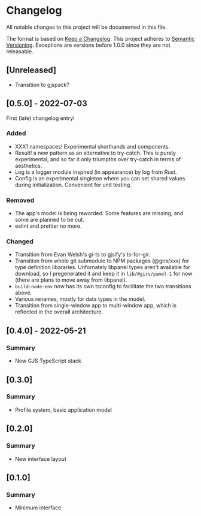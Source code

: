 # Changelog

All notable changes to this project will be documented in this file.

The format is based on [Keep a Changelog](https://keepachangelog.com/en/1.0.0/). This project adheres to [Semantic Versioning](https://semver.org/spec/v2.0.0.html). Exceptions are versions before 1.0.0 since they are not releasable.

## [Unreleased]

- Transition to gjspack?

## [0.5.0] - 2022-07-03

First (late) changelog entry!

### Added

- XXX1 namespaces! Experimental shorthands and components.
- Result! a new pattern as an alternative to try-catch. This is purely experimental, and so far it only triumpths over try-catch in terms of aesthetics.
- Log is a logger module inspired (in appearance) by log from Rust.
- Config is an experimental singleton where you can set shared values during initialization. Convenient for unit testing.

### Removed

- The app's model is being reworded. Some features are missing, and some are planned to be cut.
- eslint and prettier no more.

### Changed

- Transition from Evan Welsh's gi-ts to gjsify's ts-for-gir.
- Transition from whole git submodule to NPM packages (@girs/xxx) for type definition libararies. Unfornately libpanel types aren't available for download, so I pregenerated it and keep it in `lib/@girs/panel-1` for now (there are plans to move away from libpanel).
- `build-node-env` now has its own tsconfig to facilitate the two transitions above.
- Various renames, mostly for data types in the model.
- Transition from single-window app to multi-window app, which is reflected in the overall architecture.


## [0.4.0] - 2022-05-21

### Summary

- New GJS TypeScript stack

## [0.3.0]

### Summary

- Profile system, basic application model

## [0.2.0]

### Summary

- New interface layout

## [0.1.0]

### Summary

- Minimum interface
